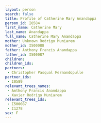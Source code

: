 ```yaml
---
layout: person
search: false
title: Profile of Catherine Mary Anandappa
person_id: I0584
first_name: Catherine Mary
last_name: Anandappa
full_name: Catherine Mary Anandappa
mother: Unknown Rodrigo Muniarem
mother_id: I500088
father: Anthony Francis Anandappa
father_id: I500087
children:
children_ids:
partners:
 - Christopher Pasqual Fernandopulle
partner_ids:
 - I0589
relevant_trees_names:
 - Anthony Francis Anandappa
 - Xavier Rodrigo Muniarem
relevant_trees_ids:
 - I500087
 - I1278
sex: F
---
```


